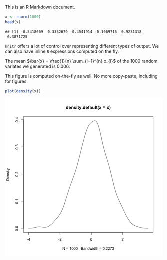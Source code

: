 This is an R Markdown document.


```r
x <- rnorm(1000)
head(x)
```

```
## [1] -0.5418609  0.3332679 -0.4541914 -0.1069715  0.9231318 -0.3871725
```

`knitr` offers a lot of control over representing different
types of output. We can also have inline `R` expressions
computed on the fly.

The mean $\bar{x} = \frac{1}{n} \sum_{i=1}^{n} x_{i}$ of the
1000 random variates we generated is
0.006.

This figure is computed on-the-fly as well. No more
copy-paste, including for figures:


```r
plot(density(x))
```

<img src="../figure/sec_4-1.png" title="plot of chunk sec_4" alt="plot of chunk sec_4" style="display: block; margin: auto;" />
